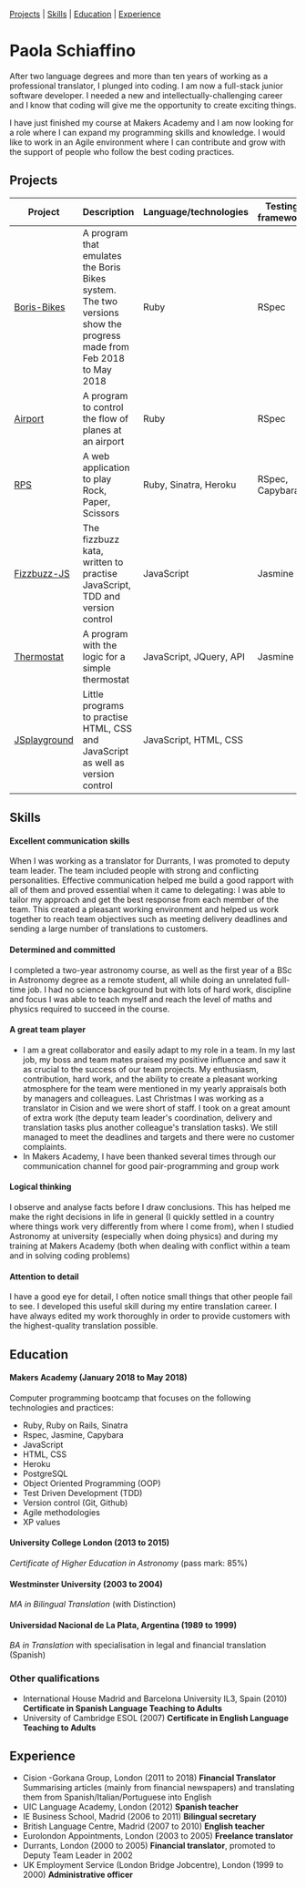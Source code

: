 [Projects](#projects) | [Skills](#skills) | [Education](#education) | [Experience](#experience)   

# Paola Schiaffino
After two language degrees and more than ten years of working as a professional translator, I plunged into coding. I am now a full-stack junior software developer. I needed a new and intellectually-challenging career and I know that coding will give me the opportunity to create exciting things.

I have just finished my course at Makers Academy and I am now looking for a role where I can expand my programming skills and knowledge. I would like to work in an Agile environment where I can contribute and grow with the support of people who follow the best coding practices. 


## Projects

| Project  | Description | Language/technologies | Testing framework | 
|---|---|---|---|
| [Boris-Bikes](https://github.com/paosch/Boris-Bikes) | A program that emulates the Boris Bikes system. The two versions show the progress made from Feb 2018 to May 2018 | Ruby | RSpec | 
| [Airport](https://github.com/paosch/Airport) | A program to control the flow of planes at an airport | Ruby | RSpec |  
| [RPS](https://rpspaolap.herokuapp.com/) | A web application to play Rock, Paper, Scissors | Ruby, Sinatra, Heroku | RSpec, Capybara |  
| [Fizzbuzz-JS](https://github.com/paosch/Fizzbuzz-JS) | The fizzbuzz kata, written to practise JavaScript, TDD and version control| JavaScript | Jasmine | 
| [Thermostat](https://github.com/paosch/Thermostat) | A program with the logic for a simple thermostat | JavaScript, JQuery, API | Jasmine |
| [JSplayground](https://github.com/paosch/JSplayground) | Little programs to practise HTML, CSS and JavaScript as well as version control | JavaScript, HTML, CSS |  | 

## Skills

#### Excellent communication skills
When I was working as a translator for Durrants, I was promoted to deputy team leader. The team included people with strong and conflicting personalities. Effective communication helped me build a good rapport with all of them and proved essential when it came to delegating: I was able to tailor my approach and get the best response from each member of the team. This created a pleasant working environment and helped us work together to reach team objectives such as meeting delivery deadlines and sending a large number of translations to customers.

#### Determined and committed
I completed a two-year astronomy course, as well as the first year of a BSc in Astronomy degree as a remote student, all while doing an unrelated full-time job. I had no science background but with lots of hard work, discipline and focus I was able to teach myself and reach the level of maths and physics required to succeed in the course. 

#### A great team player
- I am a great collaborator and easily adapt to my role in a team. In my last job, my boss and team mates praised my positive influence and saw it as crucial to the success of our team projects. My enthusiasm, contribution, hard work, and the ability to create a pleasant working atmosphere for the team were mentioned in my yearly appraisals both by managers and colleagues. Last Christmas I was working as a translator in Cision and we were short of staff. I took on a great amount of extra work (the deputy team leader's coordination, delivery and translation tasks plus another colleague's translation tasks). We still managed to meet the deadlines and targets and there were no customer complaints.  
- In Makers Academy, I have been thanked several times through our communication channel for good pair-programming and group work 

#### Logical thinking
I observe and analyse facts before I draw conclusions. This has helped me make the right decisions in life in general (I quickly settled in a country where things work very differently from where I come from), when I studied Astronomy at university (especially when doing physics) and during my training at Makers Academy (both when dealing with conflict within a team and in solving coding problems)

#### Attention to detail
I have a good eye for detail, I often notice small things that other people fail to see. I developed this useful skill during my entire translation career. I have always edited my work thoroughly in order to provide customers with the highest-quality translation possible.


## Education

#### Makers Academy (January 2018 to May 2018)
Computer programming bootcamp that focuses on the following technologies and practices:
- Ruby, Ruby on Rails, Sinatra
- Rspec, Jasmine, Capybara
- JavaScript
- HTML, CSS
- Heroku
- PostgreSQL
- Object Oriented Programming (OOP)
- Test Driven Development (TDD) 
- Version control (Git, Github)
- Agile methodologies
- XP values

#### University College London (2013 to 2015) 
   _Certificate of Higher Education in Astronomy_ (pass mark: 85%) 
   
#### Westminster University (2003 to 2004)
   _MA in Bilingual Translation_ (with Distinction)

#### Universidad Nacional de La Plata, Argentina (1989 to 1999)
   _BA in Translation_ with specialisation in legal and financial translation (Spanish)

### Other qualifications
- International House Madrid and Barcelona University IL3, Spain (2010) **Certificate in Spanish Language Teaching to Adults**
- University of Cambridge ESOL (2007) **Certificate in English Language Teaching to Adults**

## Experience

- Cision -Gorkana Group, London (2011 to 2018) **Financial Translator** 
  Summarising articles (mainly from financial newspapers) and translating them from Spanish/Italian/Portuguese into English
- UIC Language Academy, London (2012) **Spanish teacher**
- IE Business School, Madrid (2006 to 2011) **Bilingual secretary**
- British Language Centre, Madrid (2007 to 2010) **English teacher**
- Eurolondon Appointments, London (2003 to 2005) **Freelance translator**
- Durrants, London (2000 to 2005) **Financial translator**, promoted to Deputy Team Leader in 2002  
- UK Employment Service (London Bridge Jobcentre), London (1999 to 2000) **Administrative officer**
